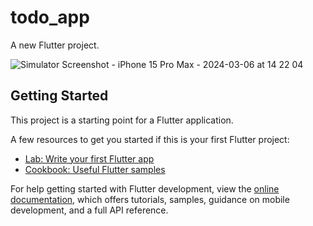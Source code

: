 # todo_app

A new Flutter project.

![Simulator Screenshot - iPhone 15 Pro Max - 2024-03-06 at 14 22 04](https://github.com/Puthsihta/flutter_task-management/assets/77711961/0f509f82-1930-45a0-a3eb-eb4ca0d7dfaf)

## Getting Started

This project is a starting point for a Flutter application.

A few resources to get you started if this is your first Flutter project:

- [Lab: Write your first Flutter app](https://docs.flutter.dev/get-started/codelab)
- [Cookbook: Useful Flutter samples](https://docs.flutter.dev/cookbook)

For help getting started with Flutter development, view the
[online documentation](https://docs.flutter.dev/), which offers tutorials,
samples, guidance on mobile development, and a full API reference.

